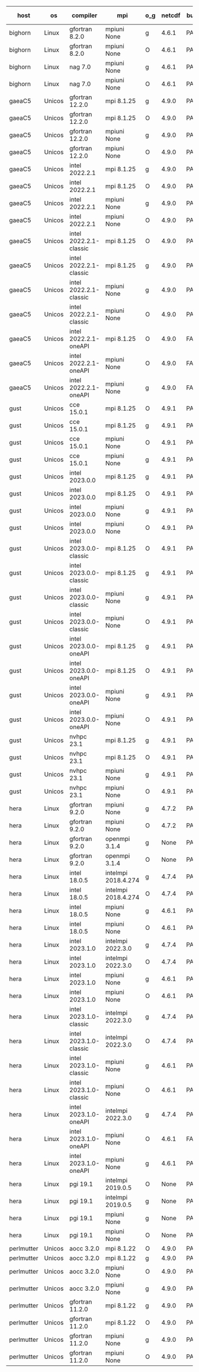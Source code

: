 

| host     | os       | compiler                              | mpi                      | o_g        | netcdf        | build       | u_pass          | u_fail          | s_pass            | s_fail            | e_pass             | e_fail             | nuopc_pass       | nuopc_fail       | artifacts link          |
|----------|----------|---------------------------------------|--------------------------|------------|---------------|-------------|-----------------|-----------------|-------------------|-------------------|--------------------|--------------------|------------------|------------------|-------------------------|
| bighorn | Linux | gfortran 8.2.0 | mpiuni None  | g | 4.6.1  | PASS | 12346 | 0 | 8 | 0 | 44 | 0 | None | None | <a href="https://github.com/esmf-org/esmf-test-artifacts/tree/bd5bb0361c4c8c8b05256f9bce45499c2796d718/feature_hconfig-iter/gfortran/8.2.0/g/mpiuni/None" target="_blank">bd5bb03</a> | 
| bighorn | Linux | gfortran 8.2.0 | mpiuni None  | O | 4.6.1  | PASS | 12346 | 0 | 8 | 0 | 44 | 0 | None | None | <a href="https://github.com/esmf-org/esmf-test-artifacts/tree/163a2e0e127902418d88bd669e779e7b59d9d443/feature_hconfig-iter/gfortran/8.2.0/O/mpiuni/None" target="_blank">163a2e0</a> | 
| bighorn | Linux | nag 7.0 | mpiuni None  | g | 4.6.1  | PASS | 12346 | 0 | 8 | 0 | 44 | 0 | None | None | <a href="https://github.com/esmf-org/esmf-test-artifacts/tree/55b8010d35cd222bb0bcf3f59bc3c79dbc03bfe3/feature_hconfig-iter/nag/7.0/g/mpiuni/None" target="_blank">55b8010</a> | 
| bighorn | Linux | nag 7.0 | mpiuni None  | O | 4.6.1  | PASS | 12346 | 0 | 8 | 0 | 44 | 0 | None | None | <a href="https://github.com/esmf-org/esmf-test-artifacts/tree/7d16b438148268212adb837dcc066b2296884ad9/feature_hconfig-iter/nag/7.0/O/mpiuni/None" target="_blank">7d16b43</a> | 
| gaeaC5 | Unicos | gfortran 12.2.0 | mpi 8.1.25  | g | 4.9.0  | PASS | 13930 | 0 | 49 | 0 | 81 | 0 | 52 | 0 | <a href="https://github.com/esmf-org/esmf-test-artifacts/tree/8b428b6bab5e546a58660f83d2c280eb407d39fc/feature_hconfig-iter/gfortran/12.2.0/g/mpi/8.1.25" target="_blank">8b428b6</a> | 
| gaeaC5 | Unicos | gfortran 12.2.0 | mpi 8.1.25  | O | 4.9.0  | PASS | 13930 | 0 | 49 | 0 | 81 | 0 | 52 | 0 | <a href="https://github.com/esmf-org/esmf-test-artifacts/tree/4fd89d4e414352a81438e744b6b306a99b27346f/feature_hconfig-iter/gfortran/12.2.0/O/mpi/8.1.25" target="_blank">4fd89d4</a> | 
| gaeaC5 | Unicos | gfortran 12.2.0 | mpiuni None  | g | 4.9.0  | PASS | 12346 | 0 | 8 | 0 | 44 | 0 | None | None | <a href="https://github.com/esmf-org/esmf-test-artifacts/tree/e6902e426a1bb8986cde19bc4c17d73cbfee102e/feature_hconfig-iter/gfortran/12.2.0/g/mpiuni/None" target="_blank">e6902e4</a> | 
| gaeaC5 | Unicos | gfortran 12.2.0 | mpiuni None  | O | 4.9.0  | PASS | 12346 | 0 | 8 | 0 | 44 | 0 | None | None | <a href="https://github.com/esmf-org/esmf-test-artifacts/tree/a0cf915bd31bfb1676e1927c6081c44c35830fbc/feature_hconfig-iter/gfortran/12.2.0/O/mpiuni/None" target="_blank">a0cf915</a> | 
| gaeaC5 | Unicos | intel 2022.2.1 | mpi 8.1.25  | g | 4.9.0  | PASS | 13930 | 0 | 49 | 0 | 81 | 0 | 52 | 0 | <a href="https://github.com/esmf-org/esmf-test-artifacts/tree/786e6b4400f34ea7b34116c644b1a9ed1a0cede6/feature_hconfig-iter/intel/2022.2.1/g/mpi/8.1.25" target="_blank">786e6b4</a> | 
| gaeaC5 | Unicos | intel 2022.2.1 | mpi 8.1.25  | O | 4.9.0  | PASS | 13930 | 0 | 49 | 0 | 81 | 0 | 52 | 0 | <a href="https://github.com/esmf-org/esmf-test-artifacts/tree/2954568638780867dcc1933bbb845e4dca0af5a3/feature_hconfig-iter/intel/2022.2.1/O/mpi/8.1.25" target="_blank">2954568</a> | 
| gaeaC5 | Unicos | intel 2022.2.1 | mpiuni None  | g | 4.9.0  | PASS | 12346 | 0 | 8 | 0 | 44 | 0 | None | None | <a href="https://github.com/esmf-org/esmf-test-artifacts/tree/028d13db101bbffbda5d83f84b92f443c0ef5501/feature_hconfig-iter/intel/2022.2.1/g/mpiuni/None" target="_blank">028d13d</a> | 
| gaeaC5 | Unicos | intel 2022.2.1 | mpiuni None  | O | 4.9.0  | PASS | 12346 | 0 | 8 | 0 | 44 | 0 | None | None | <a href="https://github.com/esmf-org/esmf-test-artifacts/tree/ca1f20d0cddd7fa8b0ea1baaba5826fb2676a31d/feature_hconfig-iter/intel/2022.2.1/O/mpiuni/None" target="_blank">ca1f20d</a> | 
| gaeaC5 | Unicos | intel 2022.2.1-classic | mpi 8.1.25  | O | 4.9.0  | PASS | 13930 | 0 | 49 | 0 | 81 | 0 | 52 | 0 | <a href="https://github.com/esmf-org/esmf-test-artifacts/tree/0c9442e8072f7590795444a4bbe8dc62479aae4c/feature_hconfig-iter/intel/2022.2.1-classic/O/mpi/8.1.25" target="_blank">0c9442e</a> | 
| gaeaC5 | Unicos | intel 2022.2.1-classic | mpi 8.1.25  | g | 4.9.0  | PASS | 13930 | 0 | 49 | 0 | 81 | 0 | 52 | 0 | <a href="https://github.com/esmf-org/esmf-test-artifacts/tree/d8a47101e4999730bc1955d6225daf5a4ca3f770/feature_hconfig-iter/intel/2022.2.1-classic/g/mpi/8.1.25" target="_blank">d8a4710</a> | 
| gaeaC5 | Unicos | intel 2022.2.1-classic | mpiuni None  | g | 4.9.0  | PASS | 12346 | 0 | 8 | 0 | 44 | 0 | None | None | <a href="https://github.com/esmf-org/esmf-test-artifacts/tree/a1ef7bc649baa789cfb68884a7ebb4ec93c08cc9/feature_hconfig-iter/intel/2022.2.1-classic/g/mpiuni/None" target="_blank">a1ef7bc</a> | 
| gaeaC5 | Unicos | intel 2022.2.1-classic | mpiuni None  | O | 4.9.0  | PASS | 12346 | 0 | 8 | 0 | 44 | 0 | None | None | <a href="https://github.com/esmf-org/esmf-test-artifacts/tree/f76236f3e78a2efbe6392b493fdba59865da680e/feature_hconfig-iter/intel/2022.2.1-classic/O/mpiuni/None" target="_blank">f76236f</a> | 
| gaeaC5 | Unicos | intel 2022.2.1-oneAPI | mpi 8.1.25  | O | 4.9.0  | FAIL | None | None | None | None | None | None | None | None | <a href="https://github.com/esmf-org/esmf-test-artifacts/tree/d3597bd6a3451ef1e7fe1cb63f006491c9ac3c67/feature_hconfig-iter/intel/2022.2.1-oneAPI/O/mpi/8.1.25" target="_blank">d3597bd</a> | 
| gaeaC5 | Unicos | intel 2022.2.1-oneAPI | mpiuni None  | O | 4.9.0  | FAIL | None | None | None | None | None | None | None | None | <a href="https://github.com/esmf-org/esmf-test-artifacts/tree/1288f4ec27d6eb4a7aaf903da12a9c57f3685e43/feature_hconfig-iter/intel/2022.2.1-oneAPI/O/mpiuni/None" target="_blank">1288f4e</a> | 
| gaeaC5 | Unicos | intel 2022.2.1-oneAPI | mpiuni None  | g | 4.9.0  | FAIL | None | None | None | None | None | None | None | None | <a href="https://github.com/esmf-org/esmf-test-artifacts/tree/2aefe341240b44bb624534b78380b6784592a30b/feature_hconfig-iter/intel/2022.2.1-oneAPI/g/mpiuni/None" target="_blank">2aefe34</a> | 
| gust | Unicos | cce 15.0.1 | mpi 8.1.25  | O | 4.9.1  | PASS | 13850 | 80 | 49 | 0 | 81 | 0 | 51 | 1 | <a href="https://github.com/esmf-org/esmf-test-artifacts/tree/c6bfb256a25ae391544137493ef974d1944a3451/feature_hconfig-iter/cce/15.0.1/O/mpi/8.1.25" target="_blank">c6bfb25</a> | 
| gust | Unicos | cce 15.0.1 | mpi 8.1.25  | g | 4.9.1  | PASS | 13854 | 76 | 49 | 0 | 81 | 0 | 51 | 1 | <a href="https://github.com/esmf-org/esmf-test-artifacts/tree/3bc3627790f413599a4292e0184806b91baddee2/feature_hconfig-iter/cce/15.0.1/g/mpi/8.1.25" target="_blank">3bc3627</a> | 
| gust | Unicos | cce 15.0.1 | mpiuni None  | O | 4.9.1  | PASS | 12268 | 78 | 8 | 0 | 44 | 0 | None | None | <a href="https://github.com/esmf-org/esmf-test-artifacts/tree/9ed83f8991151b4acace8abe7ca6b533e8d7f0b4/feature_hconfig-iter/cce/15.0.1/O/mpiuni/None" target="_blank">9ed83f8</a> | 
| gust | Unicos | cce 15.0.1 | mpiuni None  | g | 4.9.1  | PASS | 12270 | 76 | 8 | 0 | 44 | 0 | None | None | <a href="https://github.com/esmf-org/esmf-test-artifacts/tree/01186b1fd286e3baf7b7e5e90082585ef2f0422b/feature_hconfig-iter/cce/15.0.1/g/mpiuni/None" target="_blank">01186b1</a> | 
| gust | Unicos | intel 2023.0.0 | mpi 8.1.25  | g | 4.9.1  | PASS | 13930 | 0 | 49 | 0 | 81 | 0 | 52 | 0 | <a href="https://github.com/esmf-org/esmf-test-artifacts/tree/4a962ed11726915af9ca8979f3dc49c41ea96b7b/feature_hconfig-iter/intel/2023.0.0/g/mpi/8.1.25" target="_blank">4a962ed</a> | 
| gust | Unicos | intel 2023.0.0 | mpi 8.1.25  | O | 4.9.1  | PASS | 13930 | 0 | 49 | 0 | 81 | 0 | 52 | 0 | <a href="https://github.com/esmf-org/esmf-test-artifacts/tree/98ff6b4e6e9905f2a1055feef59b18f26efcc252/feature_hconfig-iter/intel/2023.0.0/O/mpi/8.1.25" target="_blank">98ff6b4</a> | 
| gust | Unicos | intel 2023.0.0 | mpiuni None  | g | 4.9.1  | PASS | 12346 | 0 | 8 | 0 | 44 | 0 | None | None | <a href="https://github.com/esmf-org/esmf-test-artifacts/tree/9ff15269ab84d320dda5efb5c3b0bbe3c35f97ac/feature_hconfig-iter/intel/2023.0.0/g/mpiuni/None" target="_blank">9ff1526</a> | 
| gust | Unicos | intel 2023.0.0 | mpiuni None  | O | 4.9.1  | PASS | 12346 | 0 | 8 | 0 | 44 | 0 | None | None | <a href="https://github.com/esmf-org/esmf-test-artifacts/tree/90b24b60bbd54ca14b54d2cbec2f62f7abb2876a/feature_hconfig-iter/intel/2023.0.0/O/mpiuni/None" target="_blank">90b24b6</a> | 
| gust | Unicos | intel 2023.0.0-classic | mpi 8.1.25  | O | 4.9.1  | PASS | 13930 | 0 | 49 | 0 | 81 | 0 | 52 | 0 | <a href="https://github.com/esmf-org/esmf-test-artifacts/tree/42da685fb6cde17db9e6d0bb14ec341d5c39478a/feature_hconfig-iter/intel/2023.0.0-classic/O/mpi/8.1.25" target="_blank">42da685</a> | 
| gust | Unicos | intel 2023.0.0-classic | mpi 8.1.25  | g | 4.9.1  | PASS | 13930 | 0 | 49 | 0 | 81 | 0 | 52 | 0 | <a href="https://github.com/esmf-org/esmf-test-artifacts/tree/6a9977567ce8299047edf07990147ce5fa6d3743/feature_hconfig-iter/intel/2023.0.0-classic/g/mpi/8.1.25" target="_blank">6a99775</a> | 
| gust | Unicos | intel 2023.0.0-classic | mpiuni None  | g | 4.9.1  | PASS | 12346 | 0 | 8 | 0 | 44 | 0 | None | None | <a href="https://github.com/esmf-org/esmf-test-artifacts/tree/abd3b43b8ce9b5f16cf2ada2ea4258002a3daf33/feature_hconfig-iter/intel/2023.0.0-classic/g/mpiuni/None" target="_blank">abd3b43</a> | 
| gust | Unicos | intel 2023.0.0-classic | mpiuni None  | O | 4.9.1  | PASS | 12346 | 0 | 8 | 0 | 44 | 0 | None | None | <a href="https://github.com/esmf-org/esmf-test-artifacts/tree/08a2f1935630655d266936e5c035e5e4332a83c8/feature_hconfig-iter/intel/2023.0.0-classic/O/mpiuni/None" target="_blank">08a2f19</a> | 
| gust | Unicos | intel 2023.0.0-oneAPI | mpi 8.1.25  | g | 4.9.1  | PASS | 13930 | 0 | 49 | 0 | 81 | 0 | 40 | 12 | <a href="https://github.com/esmf-org/esmf-test-artifacts/tree/d9da75215d035df50ae5e41e894d47b02b07d6bb/feature_hconfig-iter/intel/2023.0.0-oneAPI/g/mpi/8.1.25" target="_blank">d9da752</a> | 
| gust | Unicos | intel 2023.0.0-oneAPI | mpi 8.1.25  | O | 4.9.1  | PASS | 13930 | 0 | 48 | 1 | 81 | 0 | 40 | 12 | <a href="https://github.com/esmf-org/esmf-test-artifacts/tree/64ab5518787ba57dc1897dc52b576058c87516af/feature_hconfig-iter/intel/2023.0.0-oneAPI/O/mpi/8.1.25" target="_blank">64ab551</a> | 
| gust | Unicos | intel 2023.0.0-oneAPI | mpiuni None  | g | 4.9.1  | PASS | 12346 | 0 | 8 | 0 | 44 | 0 | None | None | <a href="https://github.com/esmf-org/esmf-test-artifacts/tree/f8421bcd5b0be53e697804bb8d5f4feefe1fae45/feature_hconfig-iter/intel/2023.0.0-oneAPI/g/mpiuni/None" target="_blank">f8421bc</a> | 
| gust | Unicos | intel 2023.0.0-oneAPI | mpiuni None  | O | 4.9.1  | PASS | 12346 | 0 | 8 | 0 | 44 | 0 | None | None | <a href="https://github.com/esmf-org/esmf-test-artifacts/tree/1dbfa2253ff47c6ea64e96da862536e4a2f7786b/feature_hconfig-iter/intel/2023.0.0-oneAPI/O/mpiuni/None" target="_blank">1dbfa22</a> | 
| gust | Unicos | nvhpc 23.1 | mpi 8.1.25  | g | 4.9.1  | PASS | 13881 | 49 | 47 | 2 | 79 | 2 | 45 | 7 | <a href="https://github.com/esmf-org/esmf-test-artifacts/tree/244b327e7dada025ee74b29d438dbd9abe8dc699/feature_hconfig-iter/nvhpc/23.1/g/mpi/8.1.25" target="_blank">244b327</a> | 
| gust | Unicos | nvhpc 23.1 | mpi 8.1.25  | O | 4.9.1  | PASS | 13927 | 3 | 49 | 0 | 81 | 0 | 45 | 7 | <a href="https://github.com/esmf-org/esmf-test-artifacts/tree/a24c1c01a04259bd47b019486241ce1a9f0fc7ed/feature_hconfig-iter/nvhpc/23.1/O/mpi/8.1.25" target="_blank">a24c1c0</a> | 
| gust | Unicos | nvhpc 23.1 | mpiuni None  | g | 4.9.1  | PASS | 12346 | 0 | 6 | 2 | 44 | 0 | None | None | <a href="https://github.com/esmf-org/esmf-test-artifacts/tree/74f6e3614aef4cec12685a7a74fbd259bdd976af/feature_hconfig-iter/nvhpc/23.1/g/mpiuni/None" target="_blank">74f6e36</a> | 
| gust | Unicos | nvhpc 23.1 | mpiuni None  | O | 4.9.1  | PASS | 12344 | 2 | 8 | 0 | 44 | 0 | None | None | <a href="https://github.com/esmf-org/esmf-test-artifacts/tree/6605d4bcf05df9cb3adc590f6a2c6d44d5622c5b/feature_hconfig-iter/nvhpc/23.1/O/mpiuni/None" target="_blank">6605d4b</a> | 
| hera | Linux | gfortran 9.2.0 | mpiuni None  | g | 4.7.2  | PASS | 12346 | 0 | 8 | 0 | 43 | 1 | None | None | <a href="https://github.com/esmf-org/esmf-test-artifacts/tree/53278eb39a7c70f8e0c6318b9cecdb33170a2615/feature_hconfig-iter/gfortran/9.2.0/g/mpiuni/None" target="_blank">53278eb</a> | 
| hera | Linux | gfortran 9.2.0 | mpiuni None  | O | 4.7.2  | PASS | 12346 | 0 | 8 | 0 | 44 | 0 | None | None | <a href="https://github.com/esmf-org/esmf-test-artifacts/tree/37d518ef035ee1099a7f60d045b87163a666d0b4/feature_hconfig-iter/gfortran/9.2.0/O/mpiuni/None" target="_blank">37d518e</a> | 
| hera | Linux | gfortran 9.2.0 | openmpi 3.1.4  | g | None  | PASS | 13930 | 0 | 49 | 0 | 80 | 1 | 52 | 0 | <a href="https://github.com/esmf-org/esmf-test-artifacts/tree/259b3c0a7de081d027fcc4d70b2486294d28a1ea/feature_hconfig-iter/gfortran/9.2.0/g/openmpi/3.1.4" target="_blank">259b3c0</a> | 
| hera | Linux | gfortran 9.2.0 | openmpi 3.1.4  | O | None  | PASS | 13930 | 0 | 49 | 0 | 81 | 0 | 52 | 0 | <a href="https://github.com/esmf-org/esmf-test-artifacts/tree/dffeb194f569c31cc939665e1c388393cf988b88/feature_hconfig-iter/gfortran/9.2.0/O/openmpi/3.1.4" target="_blank">dffeb19</a> | 
| hera | Linux | intel 18.0.5 | intelmpi 2018.4.274  | g | 4.7.4  | PASS | 13930 | 0 | 49 | 0 | 81 | 0 | 52 | 0 | <a href="https://github.com/esmf-org/esmf-test-artifacts/tree/8b532dad526b660b62bde16d5129566c28595096/feature_hconfig-iter/intel/18.0.5/g/intelmpi/2018.4.274" target="_blank">8b532da</a> | 
| hera | Linux | intel 18.0.5 | intelmpi 2018.4.274  | O | 4.7.4  | PASS | 13930 | 0 | 49 | 0 | 81 | 0 | 52 | 0 | <a href="https://github.com/esmf-org/esmf-test-artifacts/tree/1cad8289f474fbb88bed1ac0306eedac9098c41c/feature_hconfig-iter/intel/18.0.5/O/intelmpi/2018.4.274" target="_blank">1cad828</a> | 
| hera | Linux | intel 18.0.5 | mpiuni None  | g | 4.6.1  | PASS | 12346 | 0 | 8 | 0 | 44 | 0 | None | None | <a href="https://github.com/esmf-org/esmf-test-artifacts/tree/553b8599f5b3db76d82b8279a17aace8ea796066/feature_hconfig-iter/intel/18.0.5/g/mpiuni/None" target="_blank">553b859</a> | 
| hera | Linux | intel 18.0.5 | mpiuni None  | O | 4.6.1  | PASS | 12346 | 0 | 8 | 0 | 44 | 0 | None | None | <a href="https://github.com/esmf-org/esmf-test-artifacts/tree/fc9dcd65fd765608ed03c6821416236ce4d127d8/feature_hconfig-iter/intel/18.0.5/O/mpiuni/None" target="_blank">fc9dcd6</a> | 
| hera | Linux | intel 2023.1.0 | intelmpi 2022.3.0  | g | 4.7.4  | PASS | 13915 | 15 | 49 | 0 | 81 | 0 | 52 | 0 | <a href="https://github.com/esmf-org/esmf-test-artifacts/tree/2ed5fac8dd88b2f291e7aa8c195dbdf4d6f6b4c4/feature_hconfig-iter/intel/2023.1.0/g/intelmpi/2022.3.0" target="_blank">2ed5fac</a> | 
| hera | Linux | intel 2023.1.0 | intelmpi 2022.3.0  | O | 4.7.4  | PASS | 13915 | 15 | 49 | 0 | 81 | 0 | 52 | 0 | <a href="https://github.com/esmf-org/esmf-test-artifacts/tree/d466ecc5b4ec09dc1730360774cc2fc40e0f2f77/feature_hconfig-iter/intel/2023.1.0/O/intelmpi/2022.3.0" target="_blank">d466ecc</a> | 
| hera | Linux | intel 2023.1.0 | mpiuni None  | g | 4.6.1  | PASS | 12346 | 0 | 8 | 0 | 44 | 0 | None | None | <a href="https://github.com/esmf-org/esmf-test-artifacts/tree/97dd18de5375ab5bac7672c48950d583daeabaf9/feature_hconfig-iter/intel/2023.1.0/g/mpiuni/None" target="_blank">97dd18d</a> | 
| hera | Linux | intel 2023.1.0 | mpiuni None  | O | 4.6.1  | PASS | 12346 | 0 | 8 | 0 | 44 | 0 | None | None | <a href="https://github.com/esmf-org/esmf-test-artifacts/tree/c41339b63962d5a0b67282c631c98f58650e1393/feature_hconfig-iter/intel/2023.1.0/O/mpiuni/None" target="_blank">c41339b</a> | 
| hera | Linux | intel 2023.1.0-classic | intelmpi 2022.3.0  | g | 4.7.4  | PASS | 13915 | 15 | 49 | 0 | 81 | 0 | 52 | 0 | <a href="https://github.com/esmf-org/esmf-test-artifacts/tree/7d7569711bb182058a69b8a3ebe0429de988681e/feature_hconfig-iter/intel/2023.1.0-classic/g/intelmpi/2022.3.0" target="_blank">7d75697</a> | 
| hera | Linux | intel 2023.1.0-classic | intelmpi 2022.3.0  | O | 4.7.4  | PASS | 13915 | 15 | 49 | 0 | 81 | 0 | 52 | 0 | <a href="https://github.com/esmf-org/esmf-test-artifacts/tree/5e482cbce4a50119fe05b6da0510036be3cd3c65/feature_hconfig-iter/intel/2023.1.0-classic/O/intelmpi/2022.3.0" target="_blank">5e482cb</a> | 
| hera | Linux | intel 2023.1.0-classic | mpiuni None  | g | 4.6.1  | PASS | 12346 | 0 | 8 | 0 | 44 | 0 | None | None | <a href="https://github.com/esmf-org/esmf-test-artifacts/tree/63e7dfad5df8aabea7f668f83ec703dbdf4790eb/feature_hconfig-iter/intel/2023.1.0-classic/g/mpiuni/None" target="_blank">63e7dfa</a> | 
| hera | Linux | intel 2023.1.0-classic | mpiuni None  | O | 4.6.1  | PASS | 12346 | 0 | 8 | 0 | 44 | 0 | None | None | <a href="https://github.com/esmf-org/esmf-test-artifacts/tree/9917ea8b1ceef69642ac8db204109f1e46528425/feature_hconfig-iter/intel/2023.1.0-classic/O/mpiuni/None" target="_blank">9917ea8</a> | 
| hera | Linux | intel 2023.1.0-oneAPI | intelmpi 2022.3.0  | g | 4.7.4  | PASS | 13915 | 15 | 49 | 0 | 81 | 0 | 52 | 0 | <a href="https://github.com/esmf-org/esmf-test-artifacts/tree/3c7dacf469c93d8faaf52ff56fb743f7eed8f423/feature_hconfig-iter/intel/2023.1.0-oneAPI/g/intelmpi/2022.3.0" target="_blank">3c7dacf</a> | 
| hera | Linux | intel 2023.1.0-oneAPI | mpiuni None  | O | 4.6.1  | FAIL | None | None | None | None | None | None | None | None | <a href="https://github.com/esmf-org/esmf-test-artifacts/tree/0af837c3a47243a0fa33ff08158447b3ecb314dc/feature_hconfig-iter/intel/2023.1.0-oneAPI/O/mpiuni/None" target="_blank">0af837c</a> | 
| hera | Linux | intel 2023.1.0-oneAPI | mpiuni None  | g | 4.6.1  | PASS | 12346 | 0 | 8 | 0 | 44 | 0 | None | None | <a href="https://github.com/esmf-org/esmf-test-artifacts/tree/afe08a19c1b314db48a9f57c00169fcfeea0649a/feature_hconfig-iter/intel/2023.1.0-oneAPI/g/mpiuni/None" target="_blank">afe08a1</a> | 
| hera | Linux | pgi 19.1 | intelmpi 2019.0.5  | O | None  | PASS | None | None | None | None | None | None | None | None | <a href="https://github.com/esmf-org/esmf-test-artifacts/tree/a2ca8af51d6e7a6ae74992d019d730033a5ba9cb/feature_hconfig-iter/pgi/19.1/O/intelmpi/2019.0.5" target="_blank">a2ca8af</a> | 
| hera | Linux | pgi 19.1 | intelmpi 2019.0.5  | g | None  | PASS | None | None | None | None | None | None | None | None | <a href="https://github.com/esmf-org/esmf-test-artifacts/tree/b2529181f1f270a1432585a843d2254f30727833/feature_hconfig-iter/pgi/19.1/g/intelmpi/2019.0.5" target="_blank">b252918</a> | 
| hera | Linux | pgi 19.1 | mpiuni None  | g | None  | PASS | None | None | None | None | None | None | None | None | <a href="https://github.com/esmf-org/esmf-test-artifacts/tree/0be394f3396b969bb7958dca6cb7176a548fc91b/feature_hconfig-iter/pgi/19.1/g/mpiuni/None" target="_blank">0be394f</a> | 
| hera | Linux | pgi 19.1 | mpiuni None  | O | None  | PASS | None | None | None | None | None | None | None | None | <a href="https://github.com/esmf-org/esmf-test-artifacts/tree/cb9444cff55d57b7288ae352fb77dc1cc8fee8cf/feature_hconfig-iter/pgi/19.1/O/mpiuni/None" target="_blank">cb9444c</a> | 
| perlmutter | Unicos | aocc 3.2.0 | mpi 8.1.22  | O | 4.9.0  | PASS | 13847 | 83 | 47 | 2 | 79 | 2 | 45 | 7 | <a href="https://github.com/esmf-org/esmf-test-artifacts/tree/e39b14a4ecf56e258498ab55b6b3cc39461b164b/feature_hconfig-iter/aocc/3.2.0/O/mpi/8.1.22" target="_blank">e39b14a</a> | 
| perlmutter | Unicos | aocc 3.2.0 | mpi 8.1.22  | g | 4.9.0  | PASS | None | None | None | None | None | None | 45 | 7 | <a href="https://github.com/esmf-org/esmf-test-artifacts/tree/7b7cb307ead99a4bb19dcfea760f0d8cf6e934f5/feature_hconfig-iter/aocc/3.2.0/g/mpi/8.1.22" target="_blank">7b7cb30</a> | 
| perlmutter | Unicos | aocc 3.2.0 | mpiuni None  | O | 4.9.0  | PASS | None | None | None | None | None | None | None | None | <a href="https://github.com/esmf-org/esmf-test-artifacts/tree/cdb356f965a30bc6a46e6e540833d1a3d749bbe9/feature_hconfig-iter/aocc/3.2.0/O/mpiuni/None" target="_blank">cdb356f</a> | 
| perlmutter | Unicos | aocc 3.2.0 | mpiuni None  | g | 4.9.0  | PASS | None | None | None | None | None | None | None | None | <a href="https://github.com/esmf-org/esmf-test-artifacts/tree/e60ded243fd7fa0f049da66a6ac9436b30ae68fe/feature_hconfig-iter/aocc/3.2.0/g/mpiuni/None" target="_blank">e60ded2</a> | 
| perlmutter | Unicos | gfortran 11.2.0 | mpi 8.1.22  | g | 4.9.0  | PASS | 13930 | 0 | 49 | 0 | 80 | 1 | 52 | 0 | <a href="https://github.com/esmf-org/esmf-test-artifacts/tree/dfeb88663b23e2e6d24bfce6dfe7cdcb12c8b3b8/feature_hconfig-iter/gfortran/11.2.0/g/mpi/8.1.22" target="_blank">dfeb886</a> | 
| perlmutter | Unicos | gfortran 11.2.0 | mpi 8.1.22  | O | 4.9.0  | PASS | 13930 | 0 | 49 | 0 | 81 | 0 | 52 | 0 | <a href="https://github.com/esmf-org/esmf-test-artifacts/tree/03e63a1a4b3944c710bf6a73c5a0d2d226afa1f5/feature_hconfig-iter/gfortran/11.2.0/O/mpi/8.1.22" target="_blank">03e63a1</a> | 
| perlmutter | Unicos | gfortran 11.2.0 | mpiuni None  | g | 4.9.0  | PASS | 12346 | 0 | 8 | 0 | 43 | 1 | None | None | <a href="https://github.com/esmf-org/esmf-test-artifacts/tree/0fe7f99cd8948e767391f5f47312d1c1fdba1719/feature_hconfig-iter/gfortran/11.2.0/g/mpiuni/None" target="_blank">0fe7f99</a> | 
| perlmutter | Unicos | gfortran 11.2.0 | mpiuni None  | O | 4.9.0  | PASS | 12346 | 0 | 8 | 0 | 44 | 0 | None | None | <a href="https://github.com/esmf-org/esmf-test-artifacts/tree/aba582e81c68be44a78b17c38839c8b1363394f4/feature_hconfig-iter/gfortran/11.2.0/O/mpiuni/None" target="_blank">aba582e</a> | 
